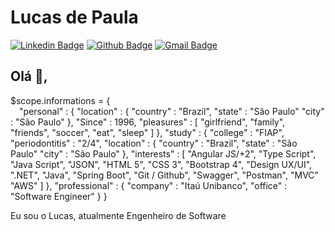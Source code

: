 # Lucas de Paula
[![Linkedin Badge](https://img.shields.io/badge/-LucasPaula-blue?style=flat-square&logo=Linkedin&logoColor=white&link=https://www.linkedin.com/in/lucascavalcantiads/)](https://www.linkedin.com/in/lucascavalcantiads/)
[![Github Badge](https://img.shields.io/badge/-Github-000?style=flat-square&logo=Github&logoColor=white&link=https://github.com/lucas-cavalcanti-ads)](https://github.com/lucas-cavalcanti-ads)
[![Gmail Badge](https://img.shields.io/badge/-lucas.tnv27@gmail.com-c14438?style=flat-square&logo=Gmail&logoColor=white&link=mailto:lucas.tnv27@gmail.com)](mailto:lucas.tnv27@gmail.com)
## Olá 👋, 

$scope.informations = { <br>
&emsp;"personal" : {
        "location" : {
            "country" : "Brazil",
            "state" : "São Paulo"
            "city" : "São Paulo"
        },
        "Since" : 1996,
        "pleasures" : [
            "girlfriend",
            "family",
            "friends",
            "soccer",
            "eat",
            "sleep"
        ] 
    },
    "study" : {
        "college" : "FIAP",
        "periodontitis" : "2/4",
        "location" : {
            "country" : "Brazil",
            "state" : "São Paulo"
            "city" : "São Paulo"
        },
        "interests" : [
            "Angular JS/+2",
            "Type Script",
            "Java Script",
            "JSON",
            "HTML 5",
            "CSS 3",
            "Bootstrap 4",
            "Design UX/UI",
            ".NET",
            "Java",
            "Spring Boot",
            "Git / Github",
            "Swagger",
            "Postman",
            "MVC"
            "AWS"
        ]
    },
    "professional" : {
        "company" : "Itaú Unibanco",
        "office" : "Software Engineer"
    }
}



Eu sou o Lucas, atualmente Engenheiro de Software 
